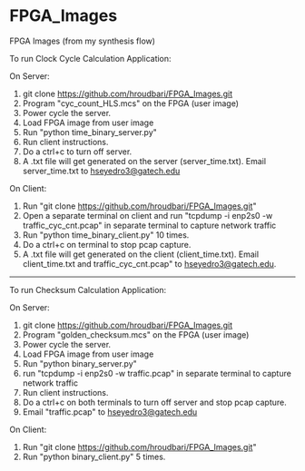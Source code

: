 # FPGA_Images
FPGA Images (from my synthesis flow)

To run Clock Cycle Calculation Application:

On Server:
1. git clone https://github.com/hroudbari/FPGA_Images.git
2. Program "cyc_count_HLS.mcs" on the FPGA (user image)
3. Power cycle the server.
4. Load FPGA image from user image
5. Run "python time_binary_server.py"
6. Run client instructions.
7. Do a ctrl+c to turn off server.
8. A .txt file will get generated on the server (server_time.txt). Email server_time.txt to hseyedro3@gatech.edu


On Client:
1. Run "git clone https://github.com/hroudbari/FPGA_Images.git"
2. Open a separate terminal on client and run "tcpdump -i enp2s0 -w traffic_cyc_cnt.pcap" in separate terminal to capture network traffic 
3. Run "python time_binary_client.py" 10 times.
4. Do a ctrl+c on terminal to stop pcap capture.
4. A .txt file will get generated on the client (client_time.txt). Email client_time.txt and traffic_cyc_cnt.pcap" to hseyedro3@gatech.edu.

***********************************************************************************************************************

To run Checksum Calculation Application:

On Server:
1. git clone https://github.com/hroudbari/FPGA_Images.git
2. Program "golden_checksum.mcs" on the FPGA (user image)
3. Power cycle the server.
4. Load FPGA image from user image
5. Run "python binary_server.py"
6. run "tcpdump -i enp2s0 -w traffic.pcap" in separate terminal to capture network traffic 
7. Run client instructions.
8. Do a ctrl+c on both terminals to turn off server and stop pcap capture.
9. Email "traffic.pcap" to hseyedro3@gatech.edu


On Client:
1. Run "git clone https://github.com/hroudbari/FPGA_Images.git"
2. Run "python binary_client.py" 5 times.
